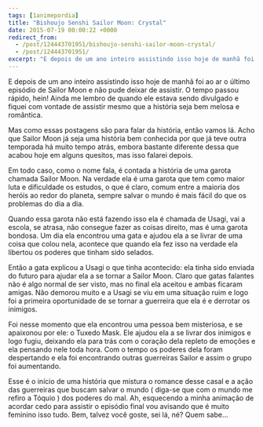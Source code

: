 ```yaml
---
tags: [1animepordia]
title: "Bishoujo Senshi Sailor Moon: Crystal"
date: 2015-07-19 00:00:22 +0000
redirect_from:
  - /post/124443701951/bishoujo-senshi-sailor-moon-crystal/
  - /post/124443701951/
excerpt: "E depois de um ano inteiro assistindo isso hoje de manhã foi ao ar o último episódio de Sailor Moon e não pude deixar de assistir. O tempo passou rápido, hein! Ainda me lembro de quando ele estava sendo divulgado e fiquei com vontade de assistir mesmo que a história seja bem melosa e romântica."
---
```


E depois de um ano inteiro assistindo isso hoje de manhã foi ao ar o
último episódio de Sailor Moon e não pude deixar de assistir. O tempo
passou rápido, hein! Ainda me lembro de quando ele estava sendo
divulgado e fiquei com vontade de assistir mesmo que a história seja bem
melosa e romântica.

Mas como essas postagens são para falar da história, então vamos lá.
Acho que Sailor Moon já seja uma história bem conhecida por que já teve
outra temporada há muito tempo atrás, embora bastante diferente dessa
que acabou hoje em alguns quesitos, mas isso falarei depois.

Em todo caso, como o nome fala, é contada a história de uma garota
chamada Sailor Moon. Na verdade ela é uma garota que tem como maior luta
e dificuldade os estudos, o que é claro, comum entre a maioria dos
heróis ao redor do planeta, sempre salvar o mundo é mais fácil do que os
problemas do dia a dia.

Quando essa garota não está fazendo isso ela é chamada de Usagi, vai a
escola, se atrasa, não consegue fazer as coisas direito, mas é uma
garota bondosa. Um dia ela encontrou uma gata e ajudou ela a se livrar
de uma coisa que colou nela, acontece que quando ela fez isso na verdade
ela libertou os poderes que tinham sido selados.

Então a gata explicou a Usagi o que tinha acontecido: ela tinha sido
enviada do futuro para ajudar ela a se tornar a Sailor Moon. Claro que
gatas falantes não é algo normal de ser visto, mas no final ela aceitou
e ambas ficaram amigas. Não demorou muito e a Usagi se viu em uma
situação ruim e logo foi a primeira oportunidade de se tornar a
guerreira que ela é e derrotar os inimigos.

Foi nesse momento que ela encontrou uma pessoa bem misteriosa, e se
apaixonou por ele: o Tuxedo Mask. Ele ajudou ela a se livrar dos
inimigos e logo fugiu, deixando ela para trás com o coração dela repleto
de emoções e ela pensando nele toda hora. Com o tempo os poderes dela
foram despertando e ela foi encontrando outras guerreiras Sailor e assim
o grupo foi aumentando.

Esse é o início de uma história que mistura o romance desse casal e a
ação das guerreiras que buscam salvar o mundo ( diga-se que com o mundo
me refiro a Tóquio ) dos poderes do mal. Ah, esquecendo a minha animação
de acordar cedo para assistir o episódio final vou avisando que é muito
feminino isso tudo. Bem, talvez você goste, sei lá, né? Quem sabe…


